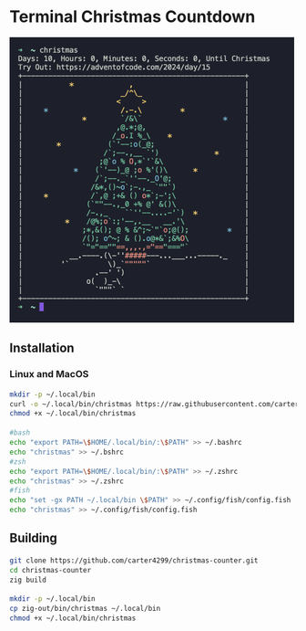 # Terminal Christmas Countdown

<img src="public/terminal.png" width="500px" height="auto" />


## Installation
### Linux and MacOS
```sh
mkdir -p ~/.local/bin
curl -o ~/.local/bin/christmas https://raw.githubusercontent.com/carter4299/christmas-counter/main/zig-out/bin/christmas
chmod +x ~/.local/bin/christmas

#bash
echo "export PATH=\$HOME/.local/bin/:\$PATH" >> ~/.bashrc
echo "christmas" >> ~/.bshrc 
#zsh
echo "export PATH=\$HOME/.local/bin/:\$PATH" >> ~/.zshrc
echo "christmas" >> ~/.zshrc 
#fish
echo "set -gx PATH ~/.local/bin \$PATH" >> ~/.config/fish/config.fish
echo "christmas" >> ~/.config/fish/config.fish
```

## Building
```sh
git clone https://github.com/carter4299/christmas-counter.git
cd christmas-counter
zig build

mkdir -p ~/.local/bin
cp zig-out/bin/christmas ~/.local/bin
chmod +x ~/.local/bin/christmas
```